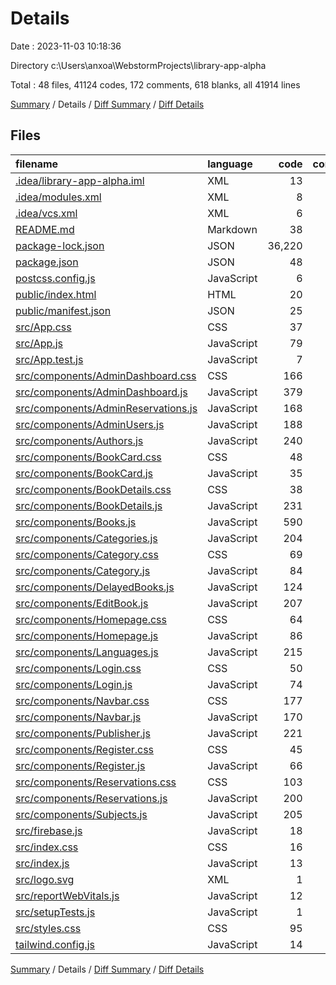 # Details

Date : 2023-11-03 10:18:36

Directory c:\\Users\\anxoa\\WebstormProjects\\library-app-alpha

Total : 48 files,  41124 codes, 172 comments, 618 blanks, all 41914 lines

[Summary](results.md) / Details / [Diff Summary](diff.md) / [Diff Details](diff-details.md)

## Files
| filename | language | code | comment | blank | total |
| :--- | :--- | ---: | ---: | ---: | ---: |
| [.idea/library-app-alpha.iml](/.idea/library-app-alpha.iml) | XML | 13 | 0 | 0 | 13 |
| [.idea/modules.xml](/.idea/modules.xml) | XML | 8 | 0 | 0 | 8 |
| [.idea/vcs.xml](/.idea/vcs.xml) | XML | 6 | 0 | 0 | 6 |
| [README.md](/README.md) | Markdown | 38 | 0 | 33 | 71 |
| [package-lock.json](/package-lock.json) | JSON | 36,220 | 0 | 1 | 36,221 |
| [package.json](/package.json) | JSON | 48 | 0 | 1 | 49 |
| [postcss.config.js](/postcss.config.js) | JavaScript | 6 | 0 | 1 | 7 |
| [public/index.html](/public/index.html) | HTML | 20 | 23 | 1 | 44 |
| [public/manifest.json](/public/manifest.json) | JSON | 25 | 0 | 1 | 26 |
| [src/App.css](/src/App.css) | CSS | 37 | 0 | 7 | 44 |
| [src/App.js](/src/App.js) | JavaScript | 79 | 1 | 8 | 88 |
| [src/App.test.js](/src/App.test.js) | JavaScript | 7 | 0 | 2 | 9 |
| [src/components/AdminDashboard.css](/src/components/AdminDashboard.css) | CSS | 166 | 10 | 27 | 203 |
| [src/components/AdminDashboard.js](/src/components/AdminDashboard.js) | JavaScript | 379 | 3 | 25 | 407 |
| [src/components/AdminReservations.js](/src/components/AdminReservations.js) | JavaScript | 168 | 3 | 25 | 196 |
| [src/components/AdminUsers.js](/src/components/AdminUsers.js) | JavaScript | 188 | 3 | 21 | 212 |
| [src/components/Authors.js](/src/components/Authors.js) | JavaScript | 240 | 8 | 24 | 272 |
| [src/components/BookCard.css](/src/components/BookCard.css) | CSS | 48 | 6 | 9 | 63 |
| [src/components/BookCard.js](/src/components/BookCard.js) | JavaScript | 35 | 1 | 4 | 40 |
| [src/components/BookDetails.css](/src/components/BookDetails.css) | CSS | 38 | 5 | 6 | 49 |
| [src/components/BookDetails.js](/src/components/BookDetails.js) | JavaScript | 231 | 10 | 32 | 273 |
| [src/components/Books.js](/src/components/Books.js) | JavaScript | 590 | 10 | 48 | 648 |
| [src/components/Categories.js](/src/components/Categories.js) | JavaScript | 204 | 8 | 24 | 236 |
| [src/components/Category.css](/src/components/Category.css) | CSS | 69 | 2 | 14 | 85 |
| [src/components/Category.js](/src/components/Category.js) | JavaScript | 84 | 0 | 13 | 97 |
| [src/components/DelayedBooks.js](/src/components/DelayedBooks.js) | JavaScript | 124 | 0 | 19 | 143 |
| [src/components/EditBook.js](/src/components/EditBook.js) | JavaScript | 207 | 4 | 14 | 225 |
| [src/components/Homepage.css](/src/components/Homepage.css) | CSS | 64 | 3 | 13 | 80 |
| [src/components/Homepage.js](/src/components/Homepage.js) | JavaScript | 86 | 3 | 12 | 101 |
| [src/components/Languages.js](/src/components/Languages.js) | JavaScript | 215 | 8 | 24 | 247 |
| [src/components/Login.css](/src/components/Login.css) | CSS | 50 | 1 | 9 | 60 |
| [src/components/Login.js](/src/components/Login.js) | JavaScript | 74 | 3 | 11 | 88 |
| [src/components/Navbar.css](/src/components/Navbar.css) | CSS | 177 | 13 | 30 | 220 |
| [src/components/Navbar.js](/src/components/Navbar.js) | JavaScript | 170 | 1 | 13 | 184 |
| [src/components/Publisher.js](/src/components/Publisher.js) | JavaScript | 221 | 8 | 24 | 253 |
| [src/components/Register.css](/src/components/Register.css) | CSS | 45 | 1 | 8 | 54 |
| [src/components/Register.js](/src/components/Register.js) | JavaScript | 66 | 1 | 8 | 75 |
| [src/components/Reservations.css](/src/components/Reservations.css) | CSS | 103 | 1 | 17 | 121 |
| [src/components/Reservations.js](/src/components/Reservations.js) | JavaScript | 200 | 0 | 20 | 220 |
| [src/components/Subjects.js](/src/components/Subjects.js) | JavaScript | 205 | 8 | 24 | 237 |
| [src/firebase.js](/src/firebase.js) | JavaScript | 18 | 1 | 4 | 23 |
| [src/index.css](/src/index.css) | CSS | 16 | 0 | 3 | 19 |
| [src/index.js](/src/index.js) | JavaScript | 13 | 3 | 3 | 19 |
| [src/logo.svg](/src/logo.svg) | XML | 1 | 0 | 0 | 1 |
| [src/reportWebVitals.js](/src/reportWebVitals.js) | JavaScript | 12 | 0 | 2 | 14 |
| [src/setupTests.js](/src/setupTests.js) | JavaScript | 1 | 4 | 1 | 6 |
| [src/styles.css](/src/styles.css) | CSS | 95 | 15 | 28 | 138 |
| [tailwind.config.js](/tailwind.config.js) | JavaScript | 14 | 1 | 4 | 19 |

[Summary](results.md) / Details / [Diff Summary](diff.md) / [Diff Details](diff-details.md)